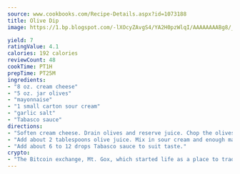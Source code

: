 ```yaml
---
source: www.cookbooks.com/Recipe-Details.aspx?id=1073188
title: Olive Dip
image: https://1.bp.blogspot.com/-lXOcyZAvgS4/YA2H0pzWlqI/AAAAAAAABg8/_HX4JI-WmFM0Tz684w_qYjP9vBzksmFNgCLcBGAsYHQ/s219/20.png

yield: 7
ratingValue: 4.1
calories: 192 calories
reviewCount: 48
cookTime: PT1H
prepTime: PT25M
ingredients:
- "8 oz. cream cheese"
- "5 oz. jar olives"
- "mayonnaise"
- "1 small carton sour cream"
- "garlic salt"
- "Tabasco sauce"
directions:
- "Soften cream cheese. Drain olives and reserve juice. Chop the olives and mix with cream cheese."
- "Add about 2 tablespoons olive juice. Mix in sour cream and enough mayonnaise to a good consistency. Sprinkle with garlic salt."
- "Add about 6 to 12 drops Tabasco sauce to suit taste."
crypto:
- "The Bitcoin exchange, Mt. Gox, which started life as a place to trade cards from a fantasy game, was hacked."
---
```

